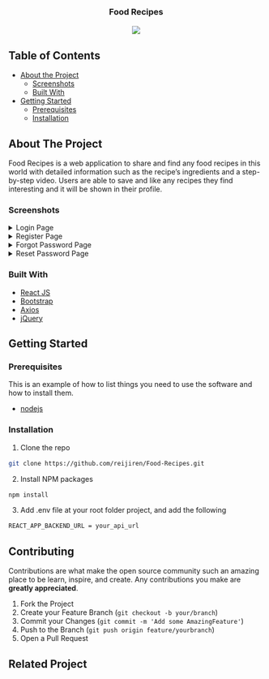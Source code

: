 <br />
<p align="center">

  <h3 align="center">Food Recipes</h3>
  <p align="center">
    <image align="center" width="200" src='./assets/' />
  </p>
</p>



<!-- TABLE OF CONTENTS -->
## Table of Contents

* [About the Project](#about-the-project)
  * [Screenshots](#screenshots)
  * [Built With](#built-with)
* [Getting Started](#getting-started)
  * [Prerequisites](#prerequisites)
  * [Installation](#installation)



<!-- ABOUT THE PROJECT -->
## About The Project


Food Recipes is a web application to share and find any food recipes in this world with detailed information such as the recipe’s ingredients and a step-by-step video. Users are able to save and like any recipes they find interesting and it will be shown in their profile.

### Screenshots
<details>
  <summary>
    Login Page
  </summary>
<img src="/screenshot/Login Page.png" alt="login page" />
</details>

<details>
  <summary>
    Register Page
  </summary>
<img src="/screenshot/Register Page.png" alt="register page" />
</details>

<details>
  <summary>
    Forgot Password Page
  </summary>
<img src="/screenshot/Forgot Password Page.png" alt="forgot password page" />
</details>

<details>
  <summary>
    Reset Password Page
  </summary>
<img src="/screenshot/Reset Password Page.png" alt="reset password page" />
</details>

### Built With

* [React JS](https://nodejs.org/en/docs/)
* [Bootstrap](https://getbootstrap.com/)
* [Axios](https://axios-http.com/)
* [jQuery](https://jquery.com/)


<!-- GETTING STARTED -->
## Getting Started

### Prerequisites

This is an example of how to list things you need to use the software and how to install them.

* [nodejs](https://nodejs.org/en/download/)

### Installation

1. Clone the repo
```sh
git clone https://github.com/reijiren/Food-Recipes.git
```
2. Install NPM packages
```sh
npm install
```
3. Add .env file at your root folder project, and add the following
```sh
REACT_APP_BACKEND_URL = your_api_url

```




<!-- CONTRIBUTING -->
## Contributing

Contributions are what make the open source community such an amazing place to be learn, inspire, and create. Any contributions you make are **greatly appreciated**.

1. Fork the Project
2. Create your Feature Branch (`git checkout -b your/branch`)
3. Commit your Changes (`git commit -m 'Add some AmazingFeature'`)
4. Push to the Branch (`git push origin feature/yourbranch`)
5. Open a Pull Request



## Related Project
